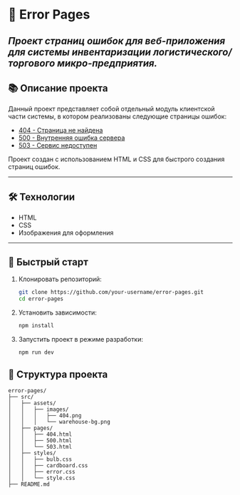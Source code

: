 # 🦕 Error Pages

## _Проект страниц ошибок для веб-приложения для системы инвентаризации логистического/торгового микро-предприятия._

## 📚 Описание проекта

Данный проект представляет собой отдельный модуль клиентской части системы, в котором реализованы следующие страницы ошибок:

- [404 - Страница не найдена](http://localhost:5500/src/pages/404.html)
- [500 - Внутренняя ошибка сервера](http://localhost:5500/src/pages/500.html)
- [503 - Сервис недоступен](http://localhost:5500/src/pages/503.html)

Проект создан с использованием HTML и CSS для быстрого создания страниц ошибок.

---

## 🛠 Технологии

- HTML
- CSS
- Изображения для оформления

---

## 🚀 Быстрый старт

1. Клонировать репозиторий:

   ```bash
   git clone https://github.com/your-username/error-pages.git
   cd error-pages
   ```

2. Установить зависимости:

   ```bash
   npm install

   ```

3. Запустить проект в режиме разработки:

   ```bash
   npm run dev
   ```

## 📂 Структура проекта

```pqsql
error-pages/
├── src/
│   ├── assets/
│   │   ├── images/
│   │   │   ├── 404.png
│   │   │   └── warehouse-bg.png
│   ├── pages/
│   │   ├── 404.html
│   │   ├── 500.html
│   │   └── 503.html
│   ├── styles/
│   │   ├── bulb.css
│   │   ├── cardboard.css
│   │   ├── error.css
│   │   └── style.css
├── README.md
```
